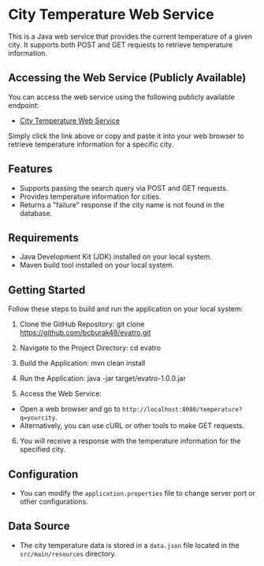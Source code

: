 # City Temperature Web Service

This is a Java web service that provides the current temperature of a given city. It supports both POST and GET requests to retrieve temperature information.

## Accessing the Web Service (Publicly Available)

You can access the web service using the following publicly available endpoint:

- [City Temperature Web Service](https://evatro-d937c0d6a1b8.herokuapp.com/temperature?q=Istanbul)

Simply click the link above or copy and paste it into your web browser to retrieve temperature information for a specific city.

## Features

- Supports passing the search query via POST and GET requests.
- Provides temperature information for cities.
- Returns a "failure" response if the city name is not found in the database.

## Requirements

- Java Development Kit (JDK) installed on your local system.
- Maven build tool installed on your local system.

## Getting Started

Follow these steps to build and run the application on your local system:

1. Clone the GitHub Repository:
git clone https://github.com/bcburak48/evatro.git

2. Navigate to the Project Directory:
cd evatro

3. Build the Application:
mvn clean install

4. Run the Application:
java -jar target/evatro-1.0.0.jar

5. Access the Web Service:
- Open a web browser and go to `http://localhost:8080/temperature?q=yourcity`.
- Alternatively, you can use cURL or other tools to make GET requests.

6. You will receive a response with the temperature information for the specified city.

## Configuration

- You can modify the `application.properties` file to change server port or other configurations.

## Data Source

- The city temperature data is stored in a `data.json` file located in the `src/main/resources` directory.
